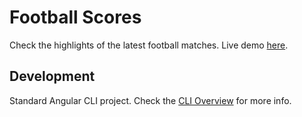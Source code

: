 # Football Scores

Check the highlights of the latest football matches. Live demo [here](https://football-match-highlight.web.app/).


## Development

Standard Angular CLI project. Check the [CLI Overview](https://angular.io/cli) for more info.
